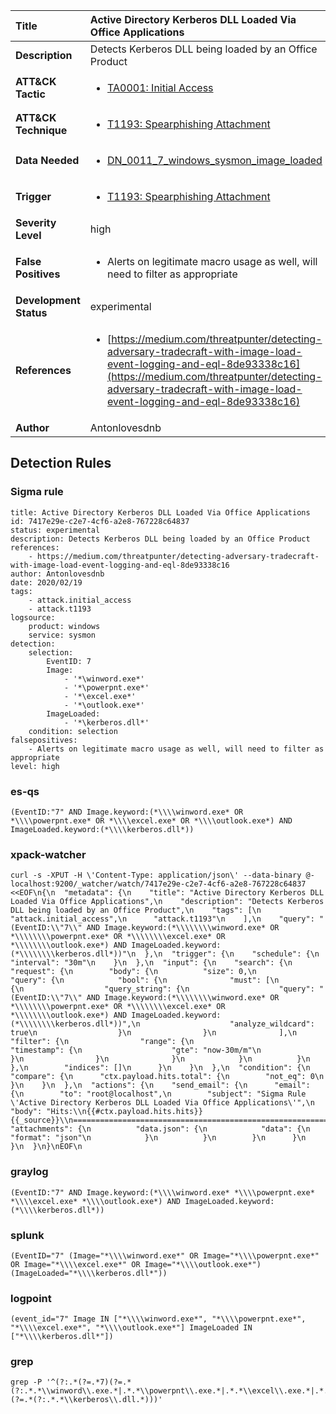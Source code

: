 | Title                    | Active Directory Kerberos DLL Loaded Via Office Applications       |
|:-------------------------|:------------------|
| **Description**          | Detects Kerberos DLL being loaded by an Office Product |
| **ATT&amp;CK Tactic**    |  <ul><li>[TA0001: Initial Access](https://attack.mitre.org/tactics/TA0001)</li></ul>  |
| **ATT&amp;CK Technique** | <ul><li>[T1193: Spearphishing Attachment](https://attack.mitre.org/techniques/T1193)</li></ul>  |
| **Data Needed**          | <ul><li>[DN_0011_7_windows_sysmon_image_loaded](../Data_Needed/DN_0011_7_windows_sysmon_image_loaded.md)</li></ul>  |
| **Trigger**              | <ul><li>[T1193: Spearphishing Attachment](../Triggers/T1193.md)</li></ul>  |
| **Severity Level**       | high |
| **False Positives**      | <ul><li>Alerts on legitimate macro usage as well, will need to filter as appropriate</li></ul>  |
| **Development Status**   | experimental |
| **References**           | <ul><li>[https://medium.com/threatpunter/detecting-adversary-tradecraft-with-image-load-event-logging-and-eql-8de93338c16](https://medium.com/threatpunter/detecting-adversary-tradecraft-with-image-load-event-logging-and-eql-8de93338c16)</li></ul>  |
| **Author**               | Antonlovesdnb |


## Detection Rules

### Sigma rule

```
title: Active Directory Kerberos DLL Loaded Via Office Applications
id: 7417e29e-c2e7-4cf6-a2e8-767228c64837
status: experimental
description: Detects Kerberos DLL being loaded by an Office Product
references:
    - https://medium.com/threatpunter/detecting-adversary-tradecraft-with-image-load-event-logging-and-eql-8de93338c16
author: Antonlovesdnb
date: 2020/02/19
tags:
    - attack.initial_access
    - attack.t1193
logsource:
    product: windows
    service: sysmon
detection:
    selection:
        EventID: 7
        Image:
            - '*\winword.exe*'
            - '*\powerpnt.exe*'
            - '*\excel.exe*'
            - '*\outlook.exe*'
        ImageLoaded:
            - '*\kerberos.dll*'
    condition: selection
falsepositives:
    - Alerts on legitimate macro usage as well, will need to filter as appropriate
level: high

```





### es-qs
    
```
(EventID:"7" AND Image.keyword:(*\\\\winword.exe* OR *\\\\powerpnt.exe* OR *\\\\excel.exe* OR *\\\\outlook.exe*) AND ImageLoaded.keyword:(*\\\\kerberos.dll*))
```


### xpack-watcher
    
```
curl -s -XPUT -H \'Content-Type: application/json\' --data-binary @- localhost:9200/_watcher/watch/7417e29e-c2e7-4cf6-a2e8-767228c64837 <<EOF\n{\n  "metadata": {\n    "title": "Active Directory Kerberos DLL Loaded Via Office Applications",\n    "description": "Detects Kerberos DLL being loaded by an Office Product",\n    "tags": [\n      "attack.initial_access",\n      "attack.t1193"\n    ],\n    "query": "(EventID:\\"7\\" AND Image.keyword:(*\\\\\\\\winword.exe* OR *\\\\\\\\powerpnt.exe* OR *\\\\\\\\excel.exe* OR *\\\\\\\\outlook.exe*) AND ImageLoaded.keyword:(*\\\\\\\\kerberos.dll*))"\n  },\n  "trigger": {\n    "schedule": {\n      "interval": "30m"\n    }\n  },\n  "input": {\n    "search": {\n      "request": {\n        "body": {\n          "size": 0,\n          "query": {\n            "bool": {\n              "must": [\n                {\n                  "query_string": {\n                    "query": "(EventID:\\"7\\" AND Image.keyword:(*\\\\\\\\winword.exe* OR *\\\\\\\\powerpnt.exe* OR *\\\\\\\\excel.exe* OR *\\\\\\\\outlook.exe*) AND ImageLoaded.keyword:(*\\\\\\\\kerberos.dll*))",\n                    "analyze_wildcard": true\n                  }\n                }\n              ],\n              "filter": {\n                "range": {\n                  "timestamp": {\n                    "gte": "now-30m/m"\n                  }\n                }\n              }\n            }\n          }\n        },\n        "indices": []\n      }\n    }\n  },\n  "condition": {\n    "compare": {\n      "ctx.payload.hits.total": {\n        "not_eq": 0\n      }\n    }\n  },\n  "actions": {\n    "send_email": {\n      "email": {\n        "to": "root@localhost",\n        "subject": "Sigma Rule \'Active Directory Kerberos DLL Loaded Via Office Applications\'",\n        "body": "Hits:\\n{{#ctx.payload.hits.hits}}{{_source}}\\n================================================================================\\n{{/ctx.payload.hits.hits}}",\n        "attachments": {\n          "data.json": {\n            "data": {\n              "format": "json"\n            }\n          }\n        }\n      }\n    }\n  }\n}\nEOF\n
```


### graylog
    
```
(EventID:"7" AND Image.keyword:(*\\\\winword.exe* *\\\\powerpnt.exe* *\\\\excel.exe* *\\\\outlook.exe*) AND ImageLoaded.keyword:(*\\\\kerberos.dll*))
```


### splunk
    
```
(EventID="7" (Image="*\\\\winword.exe*" OR Image="*\\\\powerpnt.exe*" OR Image="*\\\\excel.exe*" OR Image="*\\\\outlook.exe*") (ImageLoaded="*\\\\kerberos.dll*"))
```


### logpoint
    
```
(event_id="7" Image IN ["*\\\\winword.exe*", "*\\\\powerpnt.exe*", "*\\\\excel.exe*", "*\\\\outlook.exe*"] ImageLoaded IN ["*\\\\kerberos.dll*"])
```


### grep
    
```
grep -P '^(?:.*(?=.*7)(?=.*(?:.*.*\\winword\\.exe.*|.*.*\\powerpnt\\.exe.*|.*.*\\excel\\.exe.*|.*.*\\outlook\\.exe.*))(?=.*(?:.*.*\\kerberos\\.dll.*)))'
```



